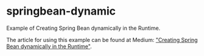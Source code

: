 # springbean-dynamic
Example of Creating Spring Bean dynamically in the Runtime.

The article for using this example can be found at Medium: ["Creating Spring Bean dynamically in the Runtime"](http://bit.ly/mediumspringbean).

